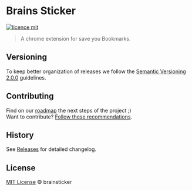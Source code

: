 # Brains Sticker

[![licence mit](https://img.shields.io/badge/licence-MIT-blue.svg)](https://github.com/brainsticker/brainsticker/blob/master/LICENSE.md)

> A chrome extension for save you Bookmarks.

## Versioning

To keep better organization of releases we follow the [Semantic Versioning 2.0.0](http://semver.org/) guidelines.

## Contributing
Find on our [roadmap](https://github.com/brainsticker/brainsticker/issues/1) the next steps of the project ;)
<br>
Want to contribute? [Follow these recommendations](https://github.com/brainsticker/brainsticker/blob/master/CONTRIBUTING.md).

## History
See [Releases](https://github.com/brainsticker/brainsticker/releases) for detailed changelog.

## License
[MIT License](https://github.com/brainsticker/brainsticker/blob/master/LICENSE.md) © brainsticker
